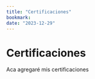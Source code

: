 ```yaml
---
title: "Certificaciones"
bookmark:
date: "2023-12-29"
---
```

# Certificaciones
Aca agregaré mis certificaciones